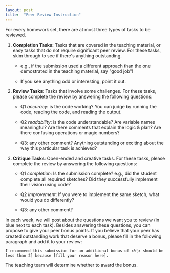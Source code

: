 ```yaml
---
layout: post
title:  "Peer Review Instruction"
---
```




For every homework set, there are at most three types of tasks to be reviewed. 



1) **Completion Tasks:** Tasks that are covered in the teaching material, or easy tasks that do not require significant peer review. For these tasks, skim through to see if there's anything outstanding. 


	- e.g., if the submission used a different approach than the one demostrated in the teaching material, say "good job"!

	-  If you see anything odd or interesting, point it out. 

2) **Review Tasks**: Tasks that involve some challenges. For these tasks, please complete the review by answering the following questions: 

	-   Q1 *accuracy*: is the code working? You can judge by running the code, reading the code, and reading the output. 

	-  Q2 *readability*: is the code understandable? Are variable names meaningful? Are there comments that explain the logic & plan? Are there confusing operations or magic numbers?

	-   Q3: any other comment? Anything outstanding or exciting about the way this particular task is achieved? 
 
3) **Critique Tasks**: Open-ended and creative tasks. For these tasks, please complete the review by answering the following questions:


	-    Q1 *completion*: Is the submission complete? e.g., did the student complete all required sketches? Did they successfully implement their vision using code? 

	-   Q2 *improvement*: If you were to implement the same sketch, what would you do differently? 

	-   Q3: any other comment? 

In each week, we will post about the questions we want you to review (in blue next to each task). Besides answering these questions, you can propose to give your peer bonus points. If you believe that your peer has created outstanding work that deserve a bonus, please fill in the following paragraph and add it to your review: 

```
I recommend this submission for an additional bonus of x%[x should be less than 2] because [fill your reason here]. 
```

The teaching team will determine whether to award the bonus. 

